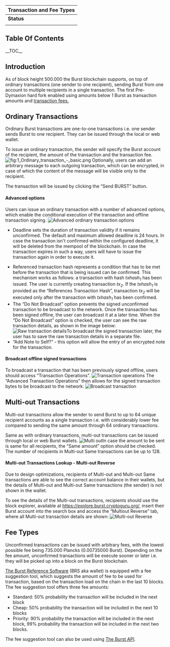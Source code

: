| Transaction and Fee Types |
|---------------------------|
| **Status**                |
||

Table Of Contents
-----------------

\_\_TOC\_\_

Introduction
------------

As of block height 500.000 the Burst blockchain supports, on top of ordinary transactions (one sender to one recipient), sending Burst from one account to multiple recipients in a single transaction. The first Pre-Dymaxion hard fork enabled using amounts below 1 Burst as transaction amounts and [transaction fees.](slot-based-transaction-fees.md)

Ordinary Transactions
---------------------

Ordinary Burst transactions are one-to-one transactions i.e. one sender sends Burst to one recipient. They can be issued through the local or web wallet.

To issue an ordinary transaction, the sender will specify the Burst account of the recipient, the amount of the transaction and the transaction fee. ![](1_Ordinary_transaction_-_basic.png "fig:1_Ordinary_transaction_-_basic.png") Optionally, users can add an arbitrary message to each outgoing transaction, which can be encrypted, in case of which the content of the message will be visible only to the recipient.

The transaction will be issued by clicking the “Send BURST” button.

#### Advanced options

Users can issue an ordinary transaction with a number of advanced options, which enable the conditional execution of the transaction and offline transaction signing. ![Advanced ordinary transaction options](3_Transaction_advanced_options.png "fig:Advanced ordinary transaction options")

-   Deadline sets the duration of transaction validity if it remains unconfirmed. The default and maximum allowed deadline is 24 hours. In case the transaction isn't confirmed within the configured deadline, it will be deleted from the mempool of the blockchain. In case the transaction expires in such a way, users will have to issue the transaction again in order to execute it.

<!-- -->

-   Referenced transaction hash represents a condition that has to be met before the transaction that is being issued can be confirmed. This mechanism works as follows: a transaction with hash *txhash<sub>1</sub>* has been issued. The user is currently creating transaction *tx<sub>2</sub>*. If the *txhash<sub>1</sub>* is provided as the “References Transaction Hash”, transaction *tx<sub>2</sub>* will be executed only after the transaction with *txhash<sub>1</sub>* has been confirmed.
-   The “Do Not Broadcast” option prevents the signed unconfirmed transaction to be broadcast to the network. Once the transaction has been signed offline, the user can broadcast it at a later time. When the “Do Not Broadcast” option is checked, the user can see the raw transaction details, as shown in the image below: ![Raw transaction details](4_Raw_transaction_details.png "fig:Raw transaction details")To broadcast the signed transaction later, the user has to save the raw transaction details in a separate file.
-   “Add Note to Self?” - this option will allow the entry of an encrypted note for the transaction.

#### Broadcast offline signed transactions

To broadcast a transaction that has been previously signed offline, users should access “Transaction Operations”. ![Transaction operations](5_Transaction_operations.png "fig:Transaction operations") The “Advanced Transaction Operations” then allows for the signed transaction bytes to be broadcast to the network: ![Broadcast transaction](6_Broadcast_transaction.png "fig:Broadcast transaction")

Multi-out Transactions
----------------------

Multi-out transactions allow the sender to send Burst to up to 64 unique recipient accounts as a single transaction i.e. with considerably lower fee compared to sending the same amount through 64 ordinary transactions.

Same as with ordinary transactions, multi-out transactions can be issued through local or web Burst wallets. ![Multi out](2_Multi_out.png "fig:Multi out")In case the amount to be sent is same for all recipients, the “Same amount” option should be checked. The number of recipients in Multi-out Same transactions can be up to 128.

#### Multi-out Transactions Lookup - Multi-out Reverse

Due to design optimizations, recipients of Multi-out and Multi-out Same transactions are able to see the correct account balance in their wallets, but the details of Multi-out and Multi-out Same transactions (the sender) is not shown in the wallet.

To see the details of the Multi-out transactions, recipients should use the block explorer, available at <https://explore.burst.cryptoguru.org/>, insert their Burst account into the search box and access the “Multiout Reverse” tab, where all Multi-out transaction details are shown: ![Multi-out Reverse](7_Multiout_reverse.png "fig:Multi-out Reverse")

Fee Types
---------

Unconfirmed transactions can be issued with arbitrary fees, with the lowest possible fee being 735.000 Plancks (0.00735000 Burst). Depending on the fee amount, unconfirmed transactions will be execute sooner or later i.e. they will be picked up into a block on the Burst blockchain.

[The Burst Reference Software](burst-reference-software.md) (BRS aka wallet) is equipped with a fee suggestion tool, which suggests the amount of fee to be used for transaction, based on the transaction load on the chain in the last 10 blocks. The fee suggestion tool offers three fee amounts:

-   Standard: 50% probability the transaction will be included in the next block
-   Cheap: 50% probability the transaction will be included in the next 10 blocks
-   Priority: 90% probability the transaction will be included in the next block, 99% probability the transaction will be included in the next two blocks.

The fee suggestion tool can also be used using [The Burst API](the-burst-api-suggest-fee.md).
